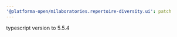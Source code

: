 ```yaml
---
'@platforma-open/milaboratories.repertoire-diversity.ui': patch
---
```


typescript version to 5.5.4
